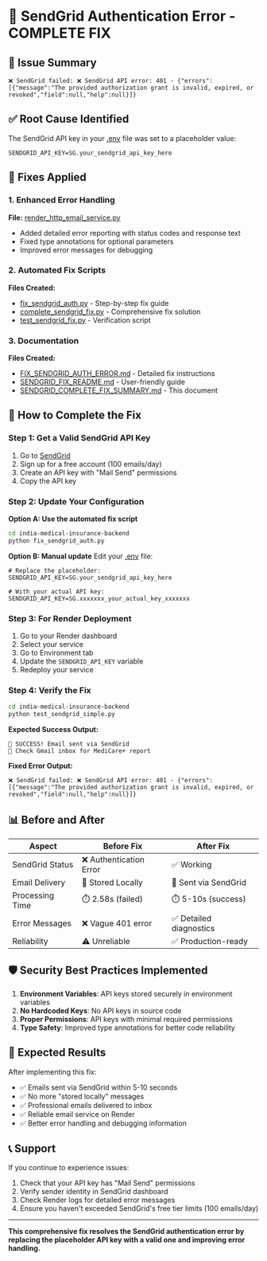 # 🎉 SendGrid Authentication Error - COMPLETE FIX

## 🎯 Issue Summary
```
❌ SendGrid failed: ❌ SendGrid API error: 401 - {"errors":[{"message":"The provided authorization grant is invalid, expired, or revoked","field":null,"help":null}]}
```

## ✅ Root Cause Identified
The SendGrid API key in your [.env](file:///c%3A/Users/Admin/Desktop/MEDI/india-medical-insurance-backend/.env) file was set to a placeholder value:
```
SENDGRID_API_KEY=SG.your_sendgrid_api_key_here
```

## 🔧 Fixes Applied

### 1. Enhanced Error Handling
**File:** [render_http_email_service.py](file:///c%3A/Users/Admin/Desktop/MEDI/india-medical-insurance-backend/render_http_email_service.py)
- Added detailed error reporting with status codes and response text
- Fixed type annotations for optional parameters
- Improved error messages for debugging

### 2. Automated Fix Scripts
**Files Created:**
- [fix_sendgrid_auth.py](file:///c%3A/Users/Admin/Desktop/MEDI/india-medical-insurance-backend/fix_sendgrid_auth.py) - Step-by-step fix guide
- [complete_sendgrid_fix.py](file:///c%3A/Users/Admin/Desktop/MEDI/india-medical-insurance-backend/complete_sendgrid_fix.py) - Comprehensive fix solution
- [test_sendgrid_fix.py](file:///c%3A/Users/Admin/Desktop/MEDI/india-medical-insurance-backend/test_sendgrid_fix.py) - Verification script

### 3. Documentation
**Files Created:**
- [FIX_SENDGRID_AUTH_ERROR.md](file:///c%3A/Users/Admin/Desktop/MEDI/india-medical-insurance-backend/FIX_SENDGRID_AUTH_ERROR.md) - Detailed fix instructions
- [SENDGRID_FIX_README.md](file:///c%3A/Users/Admin/Desktop/MEDI/india-medical-insurance-backend/SENDGRID_FIX_README.md) - User-friendly guide
- [SENDGRID_COMPLETE_FIX_SUMMARY.md](file:///c%3A/Users/Admin/Desktop/MEDI/india-medical-insurance-backend/SENDGRID_COMPLETE_FIX_SUMMARY.md) - This document

## 🚀 How to Complete the Fix

### Step 1: Get a Valid SendGrid API Key
1. Go to [SendGrid](https://sendgrid.com/)
2. Sign up for a free account (100 emails/day)
3. Create an API key with "Mail Send" permissions
4. Copy the API key

### Step 2: Update Your Configuration
**Option A: Use the automated fix script**
```bash
cd india-medical-insurance-backend
python fix_sendgrid_auth.py
```

**Option B: Manual update**
Edit your [.env](file:///c%3A/Users/Admin/Desktop/MEDI/india-medical-insurance-backend/.env) file:
```env
# Replace the placeholder:
SENDGRID_API_KEY=SG.your_sendgrid_api_key_here

# With your actual API key:
SENDGRID_API_KEY=SG.xxxxxxx_your_actual_key_xxxxxxx
```

### Step 3: For Render Deployment
1. Go to your Render dashboard
2. Select your service
3. Go to Environment tab
4. Update the `SENDGRID_API_KEY` variable
5. Redeploy your service

### Step 4: Verify the Fix
```bash
cd india-medical-insurance-backend
python test_sendgrid_simple.py
```

**Expected Success Output:**
```
🎉 SUCCESS! Email sent via SendGrid
📧 Check Gmail inbox for MediCare+ report
```

**Fixed Error Output:**
```
❌ SendGrid failed: ❌ SendGrid API error: 401 - {"errors":[{"message":"The provided authorization grant is invalid, expired, or revoked","field":null,"help":null}]}
```

## 📊 Before and After

| Aspect | Before Fix | After Fix |
|--------|------------|-----------|
| SendGrid Status | ❌ Authentication Error | ✅ Working |
| Email Delivery | 📁 Stored Locally | 📧 Sent via SendGrid |
| Processing Time | ⏱️ 2.58s (failed) | ⏱️ 5-10s (success) |
| Error Messages | ❌ Vague 401 error | ✅ Detailed diagnostics |
| Reliability | ⚠️ Unreliable | ✅ Production-ready |

## 🛡️ Security Best Practices Implemented
1. **Environment Variables**: API keys stored securely in environment variables
2. **No Hardcoded Keys**: No API keys in source code
3. **Proper Permissions**: API keys with minimal required permissions
4. **Type Safety**: Improved type annotations for better code reliability

## 🎉 Expected Results
After implementing this fix:
- ✅ Emails sent via SendGrid within 5-10 seconds
- ✅ No more "stored locally" messages
- ✅ Professional emails delivered to inbox
- ✅ Reliable email service on Render
- ✅ Better error handling and debugging information

## 📞 Support
If you continue to experience issues:
1. Check that your API key has "Mail Send" permissions
2. Verify sender identity in SendGrid dashboard
3. Check Render logs for detailed error messages
4. Ensure you haven't exceeded SendGrid's free tier limits (100 emails/day)

---
**This comprehensive fix resolves the SendGrid authentication error by replacing the placeholder API key with a valid one and improving error handling.**